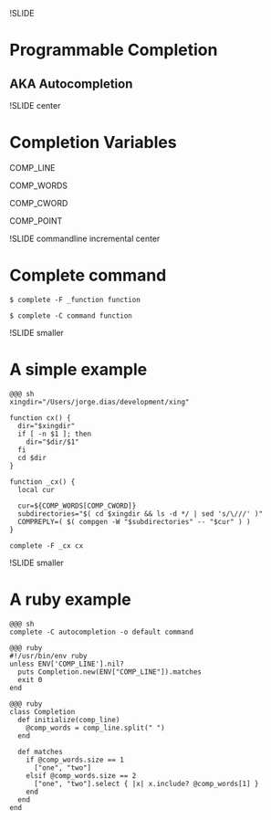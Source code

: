 !SLIDE

# Programmable Completion #
## AKA Autocompletion ##

!SLIDE center
# Completion Variables #

COMP_LINE

COMP_WORDS

COMP_CWORD

COMP_POINT

!SLIDE commandline incremental center
# Complete command #

    $ complete -F _function function

    $ complete -C command function

!SLIDE smaller
# A simple example #

    @@@ sh
    xingdir="/Users/jorge.dias/development/xing"

    function cx() {
      dir="$xingdir"
      if [ -n $1 ]; then
        dir="$dir/$1"
      fi
      cd $dir
    }

    function _cx() {
      local cur

      cur=${COMP_WORDS[COMP_CWORD]}
      subdirectories="$( cd $xingdir && ls -d */ | sed 's/\///' )"
      COMPREPLY=( $( compgen -W "$subdirectories" -- "$cur" ) )
    }

    complete -F _cx cx

!SLIDE smaller
# A ruby example

    @@@ sh
    complete -C autocompletion -o default command

    @@@ ruby
    #!/usr/bin/env ruby
    unless ENV['COMP_LINE'].nil?
      puts Completion.new(ENV["COMP_LINE"]).matches
      exit 0
    end

    @@@ ruby
    class Completion
      def initialize(comp_line)
        @comp_words = comp_line.split(" ")
      end

      def matches
        if @comp_words.size == 1
          ["one", "two"]
        elsif @comp_words.size == 2
          ["one", "two"].select { |x| x.include? @comp_words[1] }
        end
      end
    end
